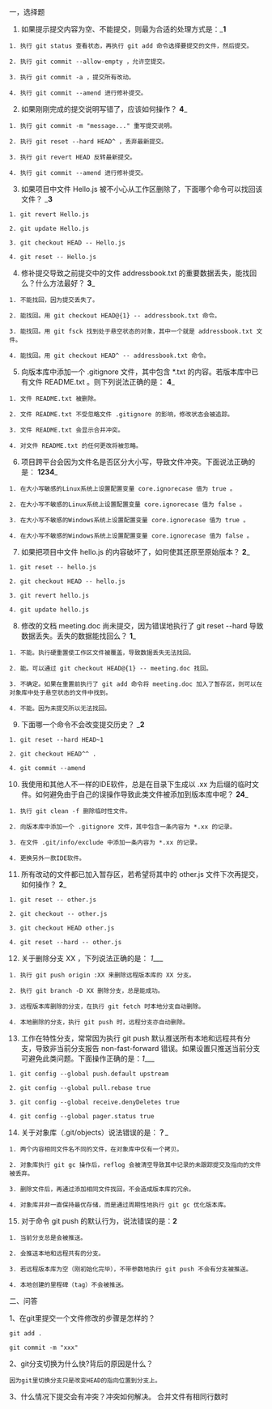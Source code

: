 一，选择题

  1. 如果提示提交内容为空、不能提交，则最为合适的处理方式是：___1__

    1. 执行 git status 查看状态，再执行 git add 命令选择要提交的文件，然后提交。

    2. 执行 git commit --allow-empty ，允许空提交。

    3. 执行 git commit -a ，提交所有改动。

    4. 执行 git commit --amend 进行修补提交。

 

  2. 如果刚刚完成的提交说明写错了，应该如何操作？ __4___

    1. 执行 git commit -m "message..." 重写提交说明。

    2. 执行 git reset --hard HEAD^ ，丢弃最新提交。

    3. 执行 git revert HEAD 反转最新提交。

    4. 执行 git commit --amend 进行修补提交。

 

  3. 如果项目中文件 Hello.js 被不小心从工作区删除了，下面哪个命令可以找回该文件？ ___3__

    1. git revert Hello.js

    2. git update Hello.js

    3. git checkout HEAD -- Hello.js

    4. git reset -- Hello.js

 

  4. 修补提交导致之前提交中的文件 addressbook.txt 的重要数据丢失，能找回么？什么方法最好？ __3___

    1. 不能找回，因为提交丢失了。

    2. 能找回。用 git checkout HEAD@{1} -- addressbook.txt 命令。

    3. 能找回。用 git fsck 找到处于悬空状态的对象，其中一个就是 addressbook.txt 文件。

    4. 能找回。用 git checkout HEAD^ -- addressbook.txt 命令。

 

  5. 向版本库中添加一个 .gitignore 文件，其中包含 *.txt 的内容。若版本库中已有文件 README.txt 。则下列说法正确的是： __4___

    1. 文件 README.txt 被删除。

    2. 文件 README.txt 不受忽略文件 .gitignore 的影响，修改状态会被追踪。

    3. 文件 README.txt 会显示合并冲突。

    4. 对文件 README.txt 的任何更改将被忽略。

 

  6. 项目跨平台会因为文件名是否区分大小写，导致文件冲突。下面说法正确的是： __1234___

    1. 在大小写敏感的Linux系统上设置配置变量 core.ignorecase 值为 true 。

    2. 在大小写不敏感的Linux系统上设置配置变量 core.ignorecase 值为 false 。

    3. 在大小写不敏感的Windows系统上设置配置变量 core.ignorecase 值为 true 。

    4. 在大小写不敏感的Windows系统上设置配置变量 core.ignorecase 值为 false 。

 

  7. 如果把项目中文件 hello.js 的内容破坏了，如何使其还原至原始版本？ __2___

    1. git reset -- hello.js

    2. git checkout HEAD -- hello.js

    3. git revert hello.js

    4. git update hello.js

    

  8. 修改的文档 meeting.doc 尚未提交，因为错误地执行了 git reset --hard 导致数据丢失。丢失的数据能找回么？ __1___

    1. 不能。执行硬重置使工作区文件被覆盖，导致数据丢失无法找回。

    2. 能。可以通过 git checkout HEAD@{1} -- meeting.doc 找回。

    3. 不确定。如果在重置前执行了 git add 命令将 meeting.doc 加入了暂存区，则可以在对象库中处于悬空状态的文件中找到。

    4. 不能。因为未提交所以无法找回。

 

  9. 下面哪一个命令不会改变提交历史？ ___2__

    1. git reset --hard HEAD~1

    2. git checkout HEAD^^ .

    4. git commit --amend

 

  10. 我使用和其他人不一样的IDE软件，总是在目录下生成以 .xx 为后缀的临时文件。如何避免由于自己的误操作导致此类文件被添加到版本库中呢？ __24___

    1. 执行 git clean -f 删除临时性文件。

    2. 向版本库中添加一个 .gitignore 文件，其中包含一条内容为 *.xx 的记录。

    3. 在文件 .git/info/exclude 中添加一条内容为 *.xx 的记录。

    4. 更换另外一款IDE软件。

 

  11. 所有改动的文件都已加入暂存区，若希望将其中的 other.js 文件下次再提交，如何操作？ __2___

    1. git reset -- other.js

    2. git checkout -- other.js

    3. git checkout HEAD other.js

    4. git reset --hard -- other.js

 

  12. 关于删除分支 XX ，下列说法正确的是： _1____

    1. 执行 git push origin :XX 来删除远程版本库的 XX 分支。

    2. 执行 git branch -D XX 删除分支，总是能成功。

    3. 远程版本库删除的分支，在执行 git fetch 时本地分支自动删除。

    4. 本地删除的分支，执行 git push 时，远程分支亦自动删除。

 

  13. 工作在特性分支，常常因为执行 git push 默认推送所有本地和远程共有分支，导致非当前分支报告 non-fast-forward 错误。如果设置只推送当前分支可避免此类问题。下面操作正确的是：_1____

    1. git config --global push.default upstream

    2. git config --global pull.rebase true

    3. git config --global receive.denyDeletes true

    4. git config --global pager.status true

 

  14. 关于对象库（.git/objects）说法错误的是：__？___

    1. 两个内容相同文件名不同的文件，在对象库中仅有一个拷贝。

    2. 对象库执行 git gc 操作后，reflog 会被清空导致其中记录的未跟踪提交及指向的文件被丢弃。

    3. 删除文件后，再通过添加相同文件找回，不会造成版本库的冗余。

    4. 对象库并非一直保持最优存储，而是通过周期性地执行 git gc 优化版本库。

 

  15. 对于命令 git push 的默认行为，说法错误的是：__2__

    1. 当前分支总是会被推送。

    2. 会推送本地和远程共有的分支。

    3. 若远程版本库为空（刚初始化完毕），不带参数地执行 git push 不会有分支被推送。

    4. 本地创建的里程碑（tag）不会被推送。

 

二、问答

  1、在git里提交一个文件修改的步骤是怎样的？

    git add .

    git commit -m "xxx"

  2、git分支切换为什么快?背后的原因是什么？

    因为git里切换分支只是改变HEAD的指向位置到分支上。

  3、什么情况下提交会有冲突？冲突如何解决。
    合并文件有相同行数时